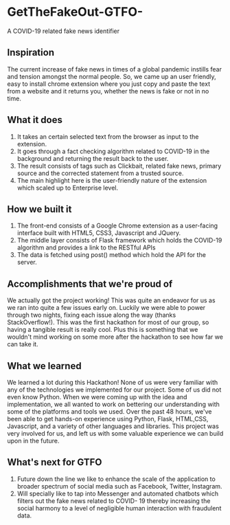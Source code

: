 # GetTheFakeOut-GTFO-
A COVID-19 related fake news identifier 

## Inspiration
The current increase of fake news in times of a global pandemic instills fear and tension amongst the normal people. So, we came up an user friendly, easy to install chrome extension where you just copy and paste the text from a website and it returns you, whether the news is fake or not in no time.

## What it does
1. It takes an certain selected text from the browser as input to the extension.
2. It goes through a fact checking algorithm related to COVID-19 in the background and returning the result back to the user.
3. The result consists of tags such as Clickbait, related fake news, primary source and the corrected statement from a trusted source.
4. The main highlight here is the user-friendly nature of the extension which scaled up to Enterprise level.

## How we built it
1. The front-end consists of a Google Chrome extension as a user-facing interface built with HTML5, CSS3, Javascript and JQuery.
2. The middle layer consists of Flask framework which holds the COVID-19 algorithm and provides a link to the RESTful APIs 
3. The data is fetched using post() method which hold the API for the server.

## Accomplishments that we're proud of
We actually got the project working! This was quite an endeavor for us as we ran into quite a few issues early on. Luckily we were able to power through two nights, fixing each issue along the way (thanks StackOverflow!). This was the first hackathon for most of our group, so having a tangible result is really cool. Plus this is something that we wouldn't mind working on some more after the hackathon to see how far we can take it.

## What we learned
We learned a lot during this Hackathon! None of us were very familiar with any of the technologies we implemented for our project. Some of us did not even know Python. When we were coming up with the idea and implementation, we all wanted to work on bettering our understanding with some of the platforms and tools we used. Over the past 48 hours, we've been able to get hands-on experience using Python, Flask, HTML,CSS, Javascript, and a variety of other languages and libraries. This project was very involved for us, and left us with some valuable experience we can build upon in the future.

## What's next for GTFO
1. Future down the line we like to enhance the scale of the application to broader spectrum of social media such as Facebook, Twitter, Instagram.
2. Will specially like to tap into Messenger and automated chatbots which filters out the fake news related to COVID- 19 thereby increasing the social harmony to a level of negligible human interaction with fraudulent data. 
